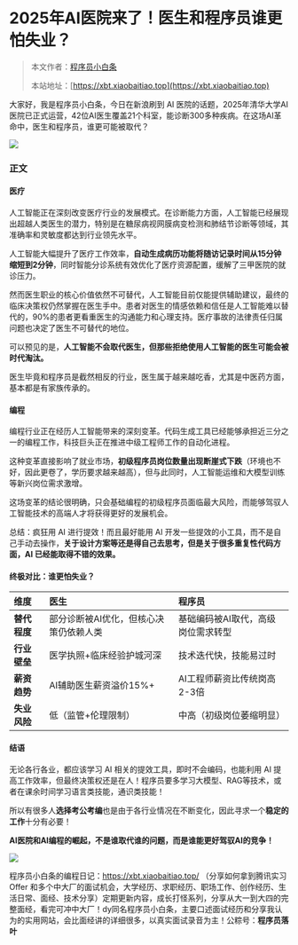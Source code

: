 # 2025年AI医院来了！医生和程序员谁更怕失业？

> 本文作者：[程序员小白条](https://github.com/luoye6)
>
> 本站地址：[https://xbt.xiaobaitiao.top](https://xbt.xiaobaitiao.top)

大家好，我是程序员小白条，今日在新浪刷到 AI 医院的话题，2025年清华大学AI医院已正式运营，42位AI医生覆盖21个科室，能诊断300多种疾病。在这场AI革命中，医生和程序员，谁更可能被取代？

![](https://pic.yupi.icu/5563/202508072005658.png)

### 正文

#### 医疗

人工智能正在深刻改变医疗行业的发展模式。在诊断能力方面，人工智能已经展现出超越人类医生的潜力，特别是在糖尿病视网膜病变检测和肺结节诊断等领域，其准确率和灵敏度都达到行业领先水平。

人工智能大幅提升了医疗工作效率，**自动生成病历功能将随访记录时间从15分钟缩短到2分钟**，同时智能分诊系统有效优化了医疗资源配置，缓解了三甲医院的就诊压力。

然而医生职业的核心价值依然不可替代，人工智能目前仅能提供辅助建议，最终的临床决策权仍然掌握在医生手中。患者对医生的情感依赖和信任是人工智能难以替代的，90%的患者更看重医生的沟通能力和心理支持。医疗事故的法律责任归属问题也决定了医生不可替代的地位。

可以预见的是，**人工智能不会取代医生，但那些拒绝使用人工智能的医生可能会被时代淘汰。**

医生毕竟和程序员是截然相反的行业，医生属于越来越吃香，尤其是中医药方面，基本都是有家族传承的。

#### 编程

编程行业正在经历人工智能带来的深刻变革。代码生成工具已经能够承担近三分之一的编程工作，科技巨头正在推进中级工程师工作的自动化进程。

这种变革直接影响了就业市场，**初级程序员岗位数量出现断崖式下跌**（环境也不好，因此更卷了，学历要求越来越高），但与此同时，人工智能运维和大模型训练等新兴岗位需求激增。

这场变革的结论很明确，只会基础编程的初级程序员面临最大风险，而能够驾驭人工智能技术的高端人才将获得更好的发展机会。

总结：疯狂用 AI 进行提效！而且最好能用 AI 开发一些提效的小工具，而不是自己手动去操作，**关于设计方案等还是得自己去思考，但是关于很多重复性代码方面，AI 已经能取得不错的效果。**

#### **终极对比：谁更怕失业？**

| **维度**     | **医生**                               | **程序员**                         |
| :----------- | :------------------------------------- | :--------------------------------- |
| **替代程度** | 部分诊断被AI优化，但核心决策仍依赖人类 | 基础编码被AI取代，高级岗位需求转型 |
| **行业壁垒** | 医学执照+临床经验护城河深              | 技术迭代快，技能易过时             |
| **薪资趋势** | AI辅助医生薪资溢价15%+                 | AI工程师薪资比传统岗高2-3倍        |
| **失业风险** | 低（监管+伦理限制）                    | 中高（初级岗位萎缩明显）           |

#### 结语

无论各行各业，都应该学习 AI 相关的提效工具，即时不会编码，也能利用 AI 提高工作效率，但最终决策权还是在人！程序员要多学习大模型、RAG等技术，或者在课余时间学习语言类技能，通识类技能！

所以有很多人**选择考公考编**也是由于各行业情况在不断变化，因此寻求一个**稳定的工作**十分有必要！

**AI医院和AI编程的崛起，不是谁取代谁的问题，而是谁能更好驾驭AI的竞争！**

![](https://pic.yupi.icu/5563/202508072006336.png)

程序员小白条的编程日记：https://xbt.xiaobaitiao.top/ （分享如何拿到腾讯实习 Offer 和多个中大厂的面试机会，大学经历、求职经历、职场工作、创作经历、生活日常、面经、技术分享）定期更新内容，成长打怪系列，分享从大一到大四的完整面经，看完可冲中大厂！dy同名程序员小白条，主要口述面试经历和分享我认为的实用网站，会比面经讲的详细很多，以真实面试录音为主！公粽号：**程序员落叶**

